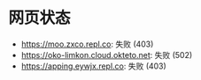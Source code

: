 # 网页状态
- https://moo.zxco.repl.co: 失败 (403)
- https://oko-limkon.cloud.okteto.net: 失败 (502)
- https://apping.eywjx.repl.co: 失败 (403)
